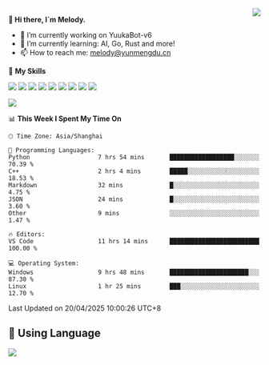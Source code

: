 <a href="#">
  <img align="right" src="https://github-readme-stats.vercel.app/api?username=melodyyuuka&count_private=true&show_icons=true" />
</a>

**👋 Hi there, I`m Melody.**

- 🔭 I’m currently working on YuukaBot-v6
- 🌱 I’m currently learning: AI, Go, Rust and more!
- 📫 How to reach me: melody@yunmengdu.cn

🌟 **My Skills** 

![](https://img.shields.io/badge/-Python-3e74a2?style=flat-square&logo=Python&logoColor=fff)
![](https://img.shields.io/badge/-Java-007396?style=flat-square&logo=OpenJDK&logoColor=fff)
![](https://img.shields.io/badge/-Node.js-339933?style=flat-square&logo=Node.js&logoColor=fff)
![](https://img.shields.io/badge/-Git-f05032?style=flat-square&logo=git&logoColor=fff)
![](https://img.shields.io/badge/-PostgreSQL-4169e1?style=flat-square&logo=PostgreSQL&logoColor=fff)
![](https://img.shields.io/badge/-Rust-000000?style=flat-square&logo=rust&logoColor=fff)
![](https://img.shields.io/badge/-VSCode-007acc?style=flat-square&logo=Visual-Studio-Code&logoColor=fff)
![](https://img.shields.io/badge/-FastAPI-009688?style=flat-square&logo=FastAPI&logoColor=fff)
![](https://img.shields.io/badge/-Linux-000000?style=flat-square&logo=Linux&logoColor=fff)


![](https://wakatime.com/badge/user/fa6dc0e2-47c5-4d2d-ae45-69fec6f2122c.svg)

<!--START_SECTION:waka-->
📊 **This Week I Spent My Time On** 

```text
🕑︎ Time Zone: Asia/Shanghai

💬 Programming Languages: 
Python                   7 hrs 54 mins       ██████████████████░░░░░░░   70.39 % 
C++                      2 hrs 4 mins        █████░░░░░░░░░░░░░░░░░░░░   18.53 % 
Markdown                 32 mins             █░░░░░░░░░░░░░░░░░░░░░░░░    4.75 % 
JSON                     24 mins             █░░░░░░░░░░░░░░░░░░░░░░░░    3.60 % 
Other                    9 mins              ░░░░░░░░░░░░░░░░░░░░░░░░░    1.47 % 

🔥 Editors: 
VS Code                  11 hrs 14 mins      █████████████████████████   100.00 % 

💻 Operating System: 
Windows                  9 hrs 48 mins       ██████████████████████░░░   87.30 % 
Linux                    1 hr 25 mins        ███░░░░░░░░░░░░░░░░░░░░░░   12.70 % 
```


 Last Updated on 20/04/2025 10:00:26 UTC+8
<!--END_SECTION:waka-->

## 🥰 **Using Language**

![](https://github-readme-stats.vercel.app/api/wakatime?username=MelodyYuyuko&layout=compact&hide_border=true)
